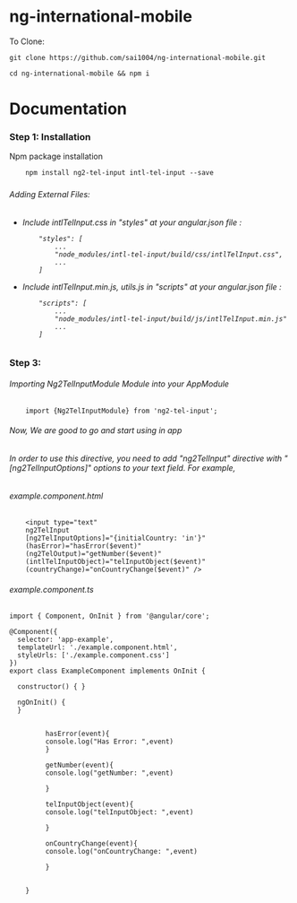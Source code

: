 # ng-international-mobile

  To Clone:
  
    git clone https://github.com/sai1004/ng-international-mobile.git
    
    cd ng-international-mobile && npm i
      

# Documentation

<h3> Step 1: Installation </h3> 
Npm package installation
  
        npm install ng2-tel-input intl-tel-input --save
        
<h3 Step 2:  </h3>

<h6>Adding External Files:<h6>

<ul>
  <li>Include intlTelInput.css in "styles" at your angular.json file :</li>
  
        "styles": [
            ...
            "node_modules/intl-tel-input/build/css/intlTelInput.css",
            ...
        ]
  
  <li> Include intlTelInput.min.js, utils.js in "scripts" at your angular.json file :</li>
  
        "scripts": [
            ...
            "node_modules/intl-tel-input/build/js/intlTelInput.min.js"
            ...
        ]  
</ul>

<h3> Step 3: </h3>
<h6>Importing  Ng2TelInputModule Module  into your AppModule </h6>

        import {Ng2TelInputModule} from 'ng2-tel-input';

<h6>Now, We are good to go and start using in app</h6>

<h6> In order to use this directive, you need to add "ng2TelInput" directive with "[ng2TelInputOptions]" options to your text field. For example, </h6>
<h6>example.component.html</h6>

        <input type="text"
        ng2TelInput
        [ng2TelInputOptions]="{initialCountry: 'in'}"
        (hasError)="hasError($event)"
        (ng2TelOutput)="getNumber($event)"
        (intlTelInputObject)="telInputObject($event)"
        (countryChange)="onCountryChange($event)" />

<h6>example.component.ts</h6>

    import { Component, OnInit } from '@angular/core';

    @Component({
      selector: 'app-example',
      templateUrl: './example.component.html',
      styleUrls: ['./example.component.css']
    })
    export class ExampleComponent implements OnInit {

      constructor() { }

      ngOnInit() {
      }


             hasError(event){
             console.log("Has Error: ",event)
             }

             getNumber(event){
             console.log("getNumber: ",event)

             }

             telInputObject(event){
             console.log("telInputObject: ",event)

             }

             onCountryChange(event){
             console.log("onCountryChange: ",event)

             }


        }

